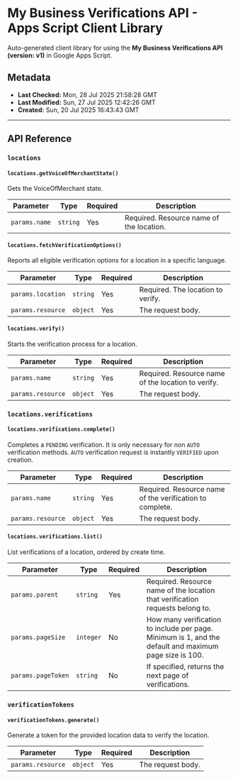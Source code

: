 # My Business Verifications API - Apps Script Client Library

Auto-generated client library for using the **My Business Verifications API (version: v1)** in Google Apps Script.

## Metadata

- **Last Checked:** Mon, 28 Jul 2025 21:58:28 GMT
- **Last Modified:** Sun, 27 Jul 2025 12:42:26 GMT
- **Created:** Sun, 20 Jul 2025 16:43:43 GMT



---

## API Reference

### `locations`

#### `locations.getVoiceOfMerchantState()`

Gets the VoiceOfMerchant state.

| Parameter | Type | Required | Description |
|---|---|---|---|
| `params.name` | `string` | Yes | Required. Resource name of the location. |

#### `locations.fetchVerificationOptions()`

Reports all eligible verification options for a location in a specific language.

| Parameter | Type | Required | Description |
|---|---|---|---|
| `params.location` | `string` | Yes | Required. The location to verify. |
| `params.resource` | `object` | Yes | The request body. |

#### `locations.verify()`

Starts the verification process for a location.

| Parameter | Type | Required | Description |
|---|---|---|---|
| `params.name` | `string` | Yes | Required. Resource name of the location to verify. |
| `params.resource` | `object` | Yes | The request body. |

### `locations.verifications`

#### `locations.verifications.complete()`

Completes a `PENDING` verification. It is only necessary for non `AUTO` verification methods. `AUTO` verification request is instantly `VERIFIED` upon creation.

| Parameter | Type | Required | Description |
|---|---|---|---|
| `params.name` | `string` | Yes | Required. Resource name of the verification to complete. |
| `params.resource` | `object` | Yes | The request body. |

#### `locations.verifications.list()`

List verifications of a location, ordered by create time.

| Parameter | Type | Required | Description |
|---|---|---|---|
| `params.parent` | `string` | Yes | Required. Resource name of the location that verification requests belong to. |
| `params.pageSize` | `integer` | No | How many verification to include per page. Minimum is 1, and the default and maximum page size is 100. |
| `params.pageToken` | `string` | No | If specified, returns the next page of verifications. |

### `verificationTokens`

#### `verificationTokens.generate()`

Generate a token for the provided location data to verify the location.

| Parameter | Type | Required | Description |
|---|---|---|---|
| `params.resource` | `object` | Yes | The request body. |